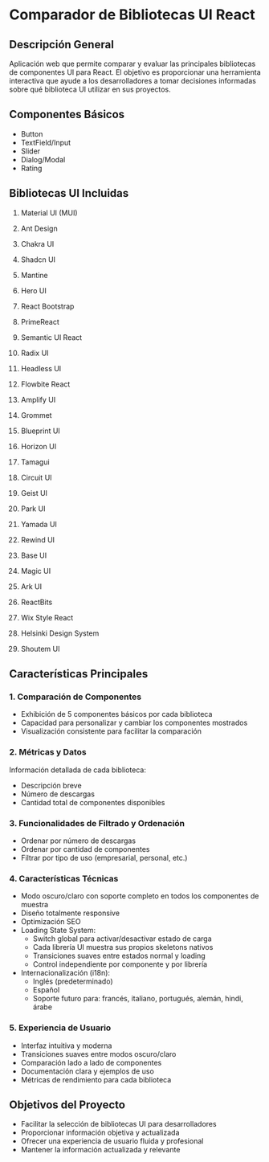 # Comparador de Bibliotecas UI React

## Descripción General

Aplicación web que permite comparar y evaluar las principales bibliotecas de componentes UI para React. El objetivo es proporcionar una herramienta interactiva que ayude a los desarrolladores a tomar decisiones informadas sobre qué biblioteca UI utilizar en sus proyectos.

## Componentes Básicos

- Button
- TextField/Input
- Slider
- Dialog/Modal
- Rating

## Bibliotecas UI Incluidas

1. Material UI (MUI)
2. Ant Design
3. Chakra UI
4. Shadcn UI
5. Mantine
6. Hero UI
7. React Bootstrap
8. PrimeReact
9. Semantic UI React
10. Radix UI
11. Headless UI
12. Flowbite React
13. Amplify UI

14. Grommet
15. Blueprint UI
16. Horizon UI
17. Tamagui
18. Circuit UI
19. Geist UI
20. Park UI
21. Yamada UI
22. Rewind UI
23. Base UI
24. Magic UI
25. Ark UI
26. ReactBits
27. Wix Style React
28. Helsinki Design System
29. Shoutem UI

## Características Principales

### 1. Comparación de Componentes

- Exhibición de 5 componentes básicos por cada biblioteca
- Capacidad para personalizar y cambiar los componentes mostrados
- Visualización consistente para facilitar la comparación

### 2. Métricas y Datos

Información detallada de cada biblioteca:

- Descripción breve
- Número de descargas
- Cantidad total de componentes disponibles

### 3. Funcionalidades de Filtrado y Ordenación

- Ordenar por número de descargas
- Ordenar por cantidad de componentes
- Filtrar por tipo de uso (empresarial, personal, etc.)

### 4. Características Técnicas

- Modo oscuro/claro con soporte completo en todos los componentes de muestra
- Diseño totalmente responsive
- Optimización SEO
- Loading State System:
  - Switch global para activar/desactivar estado de carga
  - Cada librería UI muestra sus propios skeletons nativos
  - Transiciones suaves entre estados normal y loading
  - Control independiente por componente y por librería
- Internacionalización (i18n):
  - Inglés (predeterminado)
  - Español
  - Soporte futuro para: francés, italiano, portugués, alemán, hindi, árabe

### 5. Experiencia de Usuario

- Interfaz intuitiva y moderna
- Transiciones suaves entre modos oscuro/claro
- Comparación lado a lado de componentes
- Documentación clara y ejemplos de uso
- Métricas de rendimiento para cada biblioteca

## Objetivos del Proyecto

- Facilitar la selección de bibliotecas UI para desarrolladores
- Proporcionar información objetiva y actualizada
- Ofrecer una experiencia de usuario fluida y profesional
- Mantener la información actualizada y relevante
